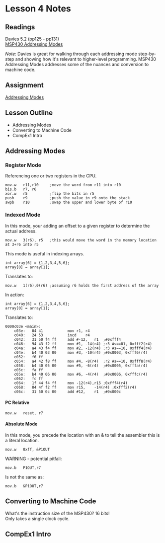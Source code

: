 # Lesson 4 Notes

## Readings
Davies 5.2 (pp125 - pp131)  
[MSP430 Addressing Modes](http://mspgcc.sourceforge.net/manual/x147.html)

*Note*: Davies is great for walking through each addressing mode step-by-step and showing how it's relevant to higher-level programming.  MSP430 Addressing Modes addresses some of the nuances and conversion to machine code.

## Assignment
[Addressing Modes](/ECE382/assignments/L4_addressing_modes.html)

## Lesson Outline
- Addressing Modes
- Converting to Machine Code
- CompEx1 Intro

## Addressing Modes

### Register Mode

Referencing one or two registers in the CPU.

```
mov.w   r11,r10     ;move the word from r11 into r10
bis.b   r7, r6      
xor.w   r5          ;flip the bits in r5
push    r9          ;push the value in r9 onto the stack
swpb    r10         ;swap the upper and lower byte of r10
```

### Indexed Mode

In this mode, your adding an offset to a given register to determine the actual address.

```
mov.w   3(r6), r5   ;this would move the word in the memory location at 3+r6 into r5
```

This mode is useful in indexing arrays.
```
int array[6] = {1,2,3,4,5,6};
array[0] = array[1];
```
Translates to:
```
mov.w   1(r6),0(r6) ;assuming r6 holds the first address of the array
```

In action:
```
int array[6] = {1,2,3,4,5,6};
array[0] = array[1];
```

Translates to:
```
0000c03e <main>:
    c03e:	04 41       	mov	r1,	r4	
    c040:	24 53       	incd	r4		
    c042:	31 50 f4 ff 	add	#-12,	r1	;#0xfff4
    c046:	94 43 f2 ff 	mov	#1,	-14(r4)	;r3 As==01, 0xfff2(r4)
    c04a:	a4 43 f4 ff 	mov	#2,	-12(r4)	;r3 As==10, 0xfff4(r4)
    c04e:	b4 40 03 00 	mov	#3,	-10(r4)	;#0x0003, 0xfff6(r4)
    c052:	f6 ff 
    c054:	a4 42 f8 ff 	mov	#4,	-8(r4)	;r2 As==10, 0xfff8(r4)
    c058:	b4 40 05 00 	mov	#5,	-6(r4)	;#0x0005, 0xfffa(r4)
    c05c:	fa ff 
    c05e:	b4 40 06 00 	mov	#6,	-4(r4)	;#0x0006, 0xfffc(r4)
    c062:	fc ff 
    c064:	1f 44 f4 ff 	mov	-12(r4),r15	;0xfff4(r4)
    c068:	84 4f f2 ff 	mov	r15,	-14(r4)	;0xfff2(r4)
    c06c:	31 50 0c 00 	add	#12,	r1	;#0x000c
```

#### PC Relative

```
mov.w   reset, r7
```

#### Absolute Mode

In this mode, you precede the location with an & to tell the assembler this is a literal location.

```
mov.w   0xff, &P1OUT
```

WARNING - potential pitfall:
```
mov.b   P1OUT,r7
```
Is not the same as:
```
mov.b   &P1OUT,r7
```
## Converting to Machine Code

What's the instruction size of the MSP430?  16 bits!  
Only takes a single clock cycle.

## CompEx1 Intro

